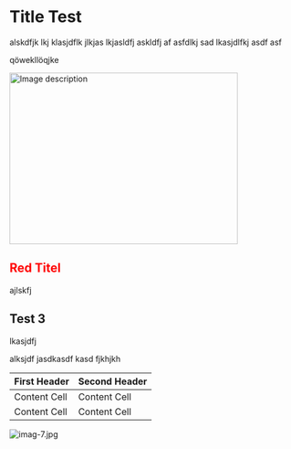 # Title Test

alskdfjk lkj klasjdflk jlkjas
lkjasldfj  askldfj af asfdlkj sad
lkasjdlfkj asdf asf

qöwekllöqjke

<img src="path/to/your/image.jpg/home/tci/Dokumente/Entwicklung/Python/simpleGUI2/images/imag-7.jpg" width="400" height="300" alt="Image description">



<h2 style="color:red;">Red Titel</h2>

ajlskfj 

## Test 3

lkasjdfj

alksjdf jasdkasdf
kasd fjkhjkh

First Header  | Second Header
------------- | -------------
Content Cell  | Content Cell
Content Cell  | Content Cell


![imag-7.jpg](/home/tci/Dokumente/Entwicklung/Python/simpleGUI2/images/imag-7.jpg)
